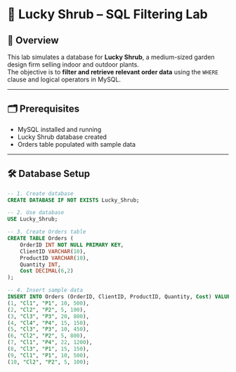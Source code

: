 # 🌱 Lucky Shrub – SQL Filtering Lab

## 📌 Overview
This lab simulates a database for **Lucky Shrub**, a medium-sized garden design firm selling indoor and outdoor plants.  
The objective is to **filter and retrieve relevant order data** using the `WHERE` clause and logical operators in MySQL.

---

## 🗂 Prerequisites
- MySQL installed and running
- Lucky Shrub database created
- Orders table populated with sample data

---

## 🛠 Database Setup

```sql
-- 1. Create database
CREATE DATABASE IF NOT EXISTS Lucky_Shrub;

-- 2. Use database
USE Lucky_Shrub;

-- 3. Create Orders table
CREATE TABLE Orders (
    OrderID INT NOT NULL PRIMARY KEY,
    ClientID VARCHAR(10),
    ProductID VARCHAR(10),
    Quantity INT,
    Cost DECIMAL(6,2)
);

-- 4. Insert sample data
INSERT INTO Orders (OrderID, ClientID, ProductID, Quantity, Cost) VALUES
(1, "Cl1", "P1", 10, 500),
(2, "Cl2", "P2", 5, 100),
(3, "Cl3", "P3", 20, 800),
(4, "Cl4", "P4", 15, 150),
(5, "Cl3", "P3", 10, 450),
(6, "Cl2", "P2", 5, 800),
(7, "Cl1", "P4", 22, 1200),
(8, "Cl3", "P1", 15, 150),
(9, "Cl1", "P1", 10, 500),
(10, "Cl2", "P2", 5, 100);
